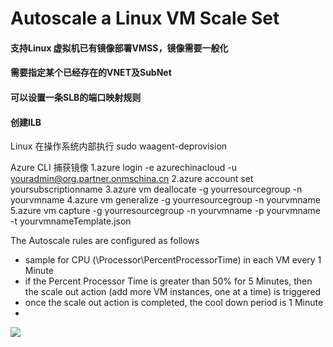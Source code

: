 # Autoscale a Linux VM Scale Set ###

#### 支持Linux 虚拟机已有镜像部署VMSS，镜像需要一般化
#### 需要指定某个已经存在的VNET及SubNet
#### 可以设置一条SLB的端口映射规则
#### 创建ILB


Linux 在操作系统内部执行
sudo waagent-deprovision

Azure CLI 捕获镜像
1.azure login -e azurechinacloud -u youradmin@org.partner.onmschina.cn
2.azure account set yoursubscriptionname
3.azure vm deallocate -g yourresourcegroup -n yourvmname
4.azure vm generalize -g yourresourcegroup -n yourvmname
5.azure vm capture -g yourresourcegroup -n yourvmname -p yourvmname -t yourvmnameTemplate.json

The Autoscale rules are configured as follows
- sample for CPU (\\Processor\\PercentProcessorTime) in each VM every 1 Minute
- if the Percent Processor Time is greater than 50% for 5 Minutes, then the scale out action (add more VM instances, one at a time) is triggered
- once the scale out action is completed, the cool down period is 1 Minute
-


<a href="https://portal.azure.cn/#create/Microsoft.Template/uri/https%3A%2F%2Fraw.githubusercontent.com%2Fdafoyiming%2Fazure-quick-start-china%2Fmeat%2F201-vmss-customerimage-autoscale-serviceport-ILB%2Fazuredeploy.json" target="_blank">
    <img src="http://azuredeploy.net/deploybutton.png"/>
</a>
